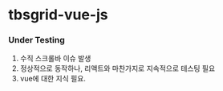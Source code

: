 # tbsgrid-vue-js

### Under Testing

1. 수직 스크롤바 이슈 발생
2. 정상적으로 동작하나, 리액트와 마찬가지로 지속적으로 테스팅 필요
3. vue에 대한 지식 필요.